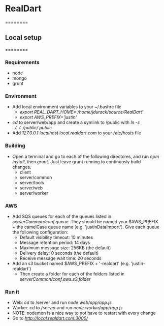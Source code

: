 # RealDart
========

## Local setup
========

### Requirements
- node
- mongo
- grunt

### Environment
- Add local environment variables to your ~/.bashrc file
  - *export REAL_DART_HOME='/home/jdurack/source/RealDart'*
  - *export AWS_PREFIX='justin'*
- *cd* to server/web/app and create a symlink to /public with *ln -s ../../../public/ public*
- Add *127.0.0.1 localhost local.realdart.com* to your */etc/hosts* file

### Building
- Open a terminal and go to each of the following directores, and run *npm install*, then *grunt*.  Just leave grunt running to continuosly build changes.
  - client
  - server/common
  - server/tools
  - server/web
  - server/worker

### AWS
- Add SQS queues for each of the queues listed in *serverCommon/conf.queue*.  They should be named your $AWS_PREFIX + the camelCase queue name (e.g. 'justinDataImport').  Give each queue the following configuration:
  - Default visibility timeout: 10 minutes
  - Message retention period: 14 days
  - Maximum message size: 256KB (the default)
  - Delivery delay: 0 seconds (the default)
  - Receive message wait time: 20 seconds
- Add an s3 bucket named $AWS_PREFIX + '-realdart' (e.g. 'justin-realdart')
  - Then create a folder for each of the folders listed in *serverCommon/conf.aws.s3.folder*

### Run it
- Web: *cd* to /server and run *node web/app/app.js*
- Worker: *cd* to /server and run *node worker/app/app.js*
- NOTE: nodemon is a nice way to not have to restart with every change
- Go to *http://local.realdart.com:3000/*